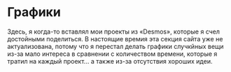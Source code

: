 # Графики

Здесь, я когда-то вставлял мои проекты из «Desmos», которые я счел достойными поделиться. В настоящие времия эта секция сайта уже не актуализована, потому что я перестал делать графики случкйных вещи из-за мало интереса в сравнении с количеством времени, которые я тратил на каждый проект... а также из-за отсутствия хороших идеи.